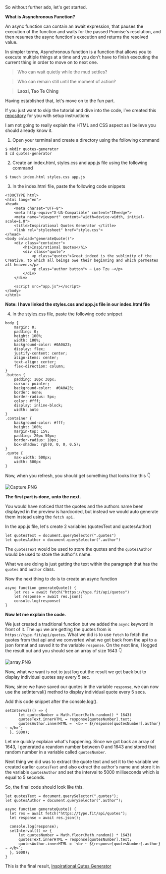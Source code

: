 So without further ado, let's get started.

**What is Asynchronous Function?**

An async function can contain an await expression, that pauses the execution of the function and waits for the passed Promise's resolution, and then resumes the async function's execution and returns the resolved value.

In simpler terms, Asynchronous function is a function that allows you to execute multiple things at a time and you don't have to finish executing the current thing in order to move on to next one.

> Who can wait quietly while the mud settles?

> Who can remain still until the moment of action?

> **Laozi, Tao Te Ching**

Having established that, let's move on to the fun part.

If you just want to skip the tutorial and dive into the code, I’ve created this  [repository](https://github.com/CodeLawd/quotes_generator) for you with setup instructions

I am not going to really explain the HTML and CSS aspect as I believe you should already know it.

1. Open your terminal and create a directory using the following command

```
$ mkdir quotes-generator
$ cd quotes-generator
```
2. Create an index.html, styles.css and app.js file using the following command
```
$ touch index.html styles.css app.js
```
3. In the index.html file, paste the following code snippets 
```
<!DOCTYPE html>
<html lang="en">
<head>
    <meta charset="UTF-8">
    <meta http-equiv="X-UA-Compatible" content="IE=edge">
    <meta name="viewport" content="width=device-width, initial-scale=1.0">
    <title>Inspirational Quotes Generator </title>
    <link rel="stylesheet" href="style.css">
</head>
<body onload="generateQuote()">
    <div class="container">
        <h1>Inspirational Quotes</h1>
        <div class="quote">
            <p class="quotes">Great indeed is the sublimity of the Creative, to which all beings owe their beginning and which permeates all heaven.</p>
            <p class="author button"> ~ Lao Tzu ~</p>
        </div>
    </div>

    <script src="app.js"></script>
</body>
</html>
```

**Note: I have linked the styles.css and app.js file in our index.html file**

4. In the styles.css file, paste the following code snippet
```
body {
    margin: 0;
    padding: 0;
    height: 100%;
    width: 100%;
    background-color: #0A0A23;
    display: flex;
    justify-content: center;
    align-items: center;
    text-align: center;
    flex-direction: column;
}
.button {
    padding: 10px 30px;
    cursor: pointer;
    background-color:  #0A0A23;
    border: none;
    border-radius: 5px;
    color: #fff;
    display: inline-block;
    width: auto
}
.container {
    background-color: #fff;
    height: 100%;
    margin-top: 15%;
    padding: 20px 50px;
    border-radius: 10px;
    box-shadow: rgb(0, 0, 0, 0.5);
}
.quote {
    max-width: 500px;
    width: 500px
}
```

Now, when you refresh, you should get something that looks like this 👇

![Capture.PNG](https://cdn.hashnode.com/res/hashnode/image/upload/v1619699984096/ffFXV3Bai.png)

**The first part is done, unto the next.**

You would have noticed that the quotes and the authors name been displayed in the preview is hardcoded, but instead we would auto generate them instead using the `fetch api.`

In the app.js file, let's create 2 variables (quotesText and quotesAuthor)
```
let quotesText = document.querySelector(".quotes")
let quotesAuthor = document.querySelector(".author")
```
The `quotesText` would be used to store the quotes and the `quotesAuthor` would be used to store the author's name.

What we are doing is just getting the text within the paragraph that has the `quotes` and `author` class.

Now the next thing to do is to create an async function
```
async function generateQuote() {
    let res = await fetch("https://type.fit/api/quotes")
    let response = await res.json()
    console.log(response)
}
```

**Now let me explain the code.**

We just created a traditional function but we added the `async` keyword in front of it. The `api` we are getting the quotes from is `https://type.fit/api/quotes`.
What we did is to use `fetch` to fetch the quotes from that api and we converted what we got back from the api to a json format and saved it to the variable `response`.
On the next line, I logged the result out and you should see an array of size 1643 👇

![array.PNG](https://cdn.hashnode.com/res/hashnode/image/upload/v1619774455010/JlPATD-kN.png)

Now, what we want is not to just log out the result we get back but to display individual quotes say every 5 sec.

Now, since we have saved our quotes in the variable `response`, we can now use the setInterval() method to display individual quote every 5 secs.

Add this code snippet after the console.log().
```
setInterval(() => {
      let quotesNumber = Math.floor(Math.random() * 1643)
      quotesText.innerHTML = response[quotesNumber].text;
      quotesAuthor.innerHTML = `<b> ~ ${response[quotesNumber].author} ~ </b>`;
  }, 5000);
```

Let me quickly explaian what's happening.
Since we got back an array of 1643, I generated a reandom number between 0 and 1643 and stored that random number in a variable called `quotesNumber`.

Next thing we did was to extract the quote text and set it to the variable we created earlier `quotesText` and also extract the author's name and store it in the variable `quotesAuthor` and set the interval to 5000 milliseconds which is equal to 5 seconds.


So, the final code should look like this.
```
let quotesText = document.querySelector(".quotes");
let quotesAuthor = document.querySelector(".author");

async function generateQuote() {
  let res = await fetch("https://type.fit/api/quotes");
  let response = await res.json();

  console.log(response);
  setInterval(() => {
      let quotesNumber = Math.floor(Math.random() * 1643)
      quotesText.innerHTML = response[quotesNumber].text;
      quotesAuthor.innerHTML = `<b> ~ ${response[quotesNumber].author} ~ </b>`;
  }, 5000);
}
```

This is the final result,  [Inspirational Qutes Generator](https://codelawd.github.io/quotes_generator/) 
